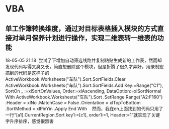 # VBA
单工作簿转换维度，通过对目标表格插入模块的方式直接对单月保养计划进行操作，实现二维表转一维表的功能
-------------------------------------------------------------------------------------------

18-05-05 21:18  尝试了下增加自动筛选线路并复制粘贴生成新的工作表，然而却发现代码写得又臭又长，简直想删除这个模块，但是折腾了很久才弄好，用录制宏搞到的代码是这样子的    
ActiveWorkbook.Worksheets("车队").Sort.SortFields.Clear
    ActiveWorkbook.Worksheets("车队").Sort.SortFields.Add Key:=Range("C1"), SortOn _
        :=xlSortOnValues, Order:=xlAscending, DataOption:=xlSortNormal
    With ActiveWorkbook.Worksheets("车队").Sort
        .SetRange Range("A2:F160")
        .Header = xlNo
        .MatchCase = False
        .Orientation = xlTopToBottom
        .SortMethod = xlPinYin
        .Apply
    End With
    然而，我在eh上面找到的代码只用了一行“[a1].CurrentRegion.Sort key1:=[c1], order1:=1, Header:=1”就实现了关键字升序排序，感觉很烈害
